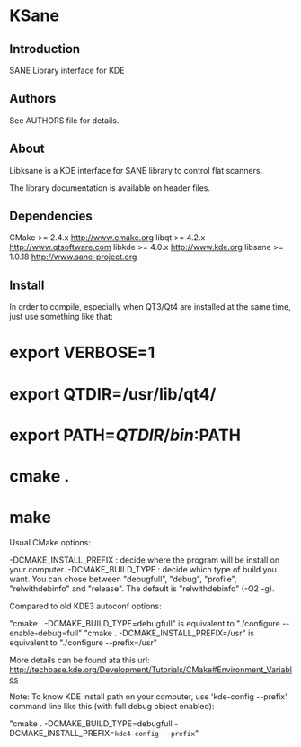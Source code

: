 # KSane

## Introduction

SANE Library interface for KDE

## Authors

See AUTHORS file for details.

## About

Libksane is a KDE interface for SANE library to control flat scanners.

The library documentation is available on header files.

## Dependencies

CMake      >= 2.4.x                     http://www.cmake.org
libqt      >= 4.2.x                     http://www.qtsoftware.com
libkde     >= 4.0.x                     http://www.kde.org
libsane    >= 1.0.18                    http://www.sane-project.org

## Install

In order to compile, especially when QT3/Qt4 are installed at the same time, 
just use something like that:

# export VERBOSE=1
# export QTDIR=/usr/lib/qt4/  
# export PATH=$QTDIR/bin:$PATH 
# cmake .
# make

Usual CMake options:

-DCMAKE_INSTALL_PREFIX : decide where the program will be install on your computer.
-DCMAKE_BUILD_TYPE     : decide which type of build you want. You can chose between "debugfull", "debug", "profile", "relwithdebinfo" and "release". The default is "relwithdebinfo" (-O2 -g).

Compared to old KDE3 autoconf options:

"cmake . -DCMAKE_BUILD_TYPE=debugfull" is equivalent to "./configure --enable-debug=full"
"cmake . -DCMAKE_INSTALL_PREFIX=/usr"  is equivalent to "./configure --prefix=/usr"

More details can be found ata this url: http://techbase.kde.org/Development/Tutorials/CMake#Environment_Variables

Note: To know KDE install path on your computer, use 'kde-config --prefix' command line like this (with full debug object enabled):

"cmake . -DCMAKE_BUILD_TYPE=debugfull -DCMAKE_INSTALL_PREFIX=`kde4-config --prefix`"
